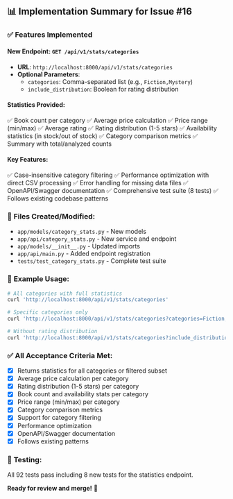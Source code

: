 ## 📊 Implementation Summary for Issue #16

### ✅ **Features Implemented**

#### **New Endpoint**: `GET /api/v1/stats/categories`
- **URL**: `http://localhost:8000/api/v1/stats/categories`
- **Optional Parameters**:
  - `categories`: Comma-separated list (e.g., `Fiction,Mystery`)
  - `include_distribution`: Boolean for rating distribution

#### **Statistics Provided**:
✅ Book count per category
✅ Average price calculation 
✅ Price range (min/max)
✅ Average rating
✅ Rating distribution (1-5 stars)
✅ Availability statistics (in stock/out of stock)
✅ Category comparison metrics
✅ Summary with total/analyzed counts

#### **Key Features**:
✅ Case-insensitive category filtering
✅ Performance optimization with direct CSV processing
✅ Error handling for missing data files
✅ OpenAPI/Swagger documentation
✅ Comprehensive test suite (8 tests)
✅ Follows existing codebase patterns

### 📁 **Files Created/Modified**:
- `app/models/category_stats.py` - New models
- `app/api/category_stats.py` - New service and endpoint
- `app/models/__init__.py` - Updated imports
- `app/api/main.py` - Added endpoint registration
- `tests/test_category_stats.py` - Complete test suite

### 🔧 **Example Usage**:
```bash
# All categories with full statistics
curl 'http://localhost:8000/api/v1/stats/categories'

# Specific categories only
curl 'http://localhost:8000/api/v1/stats/categories?categories=Fiction,Mystery'

# Without rating distribution
curl 'http://localhost:8000/api/v1/stats/categories?include_distribution=false'
```

### ✅ **All Acceptance Criteria Met**:
- [x] Returns statistics for all categories or filtered subset
- [x] Average price calculation per category
- [x] Rating distribution (1-5 stars) per category
- [x] Book count and availability stats per category
- [x] Price range (min/max) per category
- [x] Category comparison metrics
- [x] Support for category filtering
- [x] Performance optimization
- [x] OpenAPI/Swagger documentation
- [x] Follows existing patterns

### 🧪 **Testing**:
All 92 tests pass including 8 new tests for the statistics endpoint.

**Ready for review and merge!** 🚀
